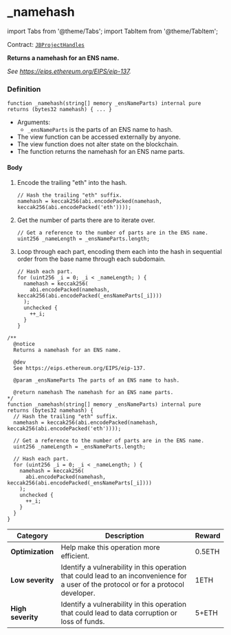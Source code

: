 # \_namehash

import Tabs from '@theme/Tabs';
import TabItem from '@theme/TabItem';

Contract: [`JBProjectHandles`](/dev/api/contracts/or-utilities/jbprojecthandles/README.md)​‌

<Tabs>
<TabItem value="Step by step" label="Step by step">

**Returns a namehash for an ENS name.**

_See https://eips.ethereum.org/EIPS/eip-137._

### Definition

```
function _namehash(string[] memory _ensNameParts) internal pure returns (bytes32 namehash) { ... }
```

- Arguments:
  - `_ensNameParts` is the parts of an ENS name to hash.
- The view function can be accessed externally by anyone.
- The view function does not alter state on the blockchain.
- The function returns the namehash for an ENS name parts.

#### Body

1.  Encode the trailing "eth" into the hash.

    ```
    // Hash the trailing "eth" suffix.
    namehash = keccak256(abi.encodePacked(namehash, keccak256(abi.encodePacked('eth'))));
    ```

2.  Get the number of parts there are to iterate over.

    ```
    // Get a reference to the number of parts are in the ENS name.
    uint256 _nameLength = _ensNameParts.length;
    ```

3.  Loop through each part, encoding them each into the hash in sequential order from the base name through each subdomain.

    ```
    // Hash each part.
    for (uint256 _i = 0; _i < _nameLength; ) {
      namehash = keccak256(
        abi.encodePacked(namehash, keccak256(abi.encodePacked(_ensNameParts[_i])))
      );
      unchecked {
        ++_i;
      }
    }
    ```

</TabItem>

<TabItem value="Code" label="Code">

```
/**
  @notice
  Returns a namehash for an ENS name.

  @dev
  See https://eips.ethereum.org/EIPS/eip-137.

  @param _ensNameParts The parts of an ENS name to hash.

  @return namehash The namehash for an ENS name parts.
*/
function _namehash(string[] memory _ensNameParts) internal pure returns (bytes32 namehash) {
  // Hash the trailing "eth" suffix.
  namehash = keccak256(abi.encodePacked(namehash, keccak256(abi.encodePacked('eth'))));

  // Get a reference to the number of parts are in the ENS name.
  uint256 _nameLength = _ensNameParts.length;

  // Hash each part.
  for (uint256 _i = 0; _i < _nameLength; ) {
    namehash = keccak256(
      abi.encodePacked(namehash, keccak256(abi.encodePacked(_ensNameParts[_i])))
    );
    unchecked {
      ++_i;
    }
  }
}
```

</TabItem>

<TabItem value="Bug bounty" label="Bug bounty">

| Category          | Description                                                                                                                            | Reward |
| ----------------- | -------------------------------------------------------------------------------------------------------------------------------------- | ------ |
| **Optimization**  | Help make this operation more efficient.                                                                                               | 0.5ETH |
| **Low severity**  | Identify a vulnerability in this operation that could lead to an inconvenience for a user of the protocol or for a protocol developer. | 1ETH   |
| **High severity** | Identify a vulnerability in this operation that could lead to data corruption or loss of funds.                                        | 5+ETH  |

</TabItem>
</Tabs>
